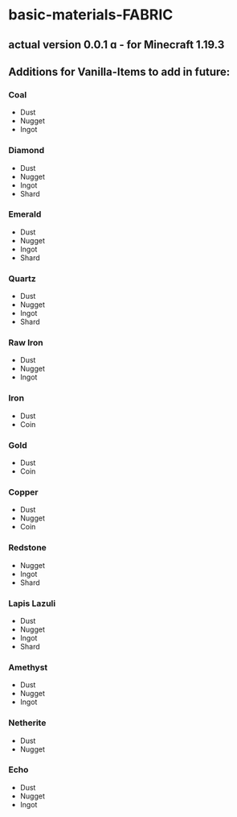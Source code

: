 # basic-materials-FABRIC

## actual version 0.0.1 ɑ - for Minecraft 1.19.3

## Additions for Vanilla-Items to add in future:
### Coal 
- Dust
- Nugget
- Ingot

### Diamond
- Dust
- Nugget
- Ingot
- Shard
 
### Emerald
- Dust
- Nugget
- Ingot
- Shard

### Quartz
- Dust
- Nugget
- Ingot
- Shard

### Raw Iron
- Dust
- Nugget
- Ingot

### Iron
- Dust
- Coin

### Gold
- Dust
- Coin

### Copper
- Dust
- Nugget
- Coin

### Redstone
- Nugget
- Ingot
- Shard

### Lapis Lazuli
- Dust
- Nugget
- Ingot
- Shard

### Amethyst
- Dust
- Nugget
- Ingot

### Netherite
- Dust
- Nugget

### Echo
- Dust
- Nugget
- Ingot
